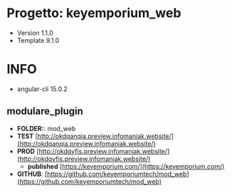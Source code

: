 # Progetto: keyemporium_web

- Version 1.1.0
- Template 9.1.0

# INFO

- angular-cli 15.0.2

## modulare_plugin

- **FOLDER:**: mod_web
- **TEST** [http://okdqanqia.preview.infomaniak.website/](http://okdqanqia.preview.infomaniak.website/)
- **PROD** [http://okdqyfis.preview.infomaniak.website/](http://okdqyfis.preview.infomaniak.website/)
  - **published** [https://keyemporium.com/](https://keyemporium.com/)
- **GITHUB**: [https://github.com/keyemporiumtech/mod_web](https://github.com/keyemporiumtech/mod_web)
